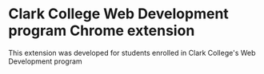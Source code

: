 # Clark College Web Development program Chrome extension

This extension was developed for students enrolled in Clark College's Web Development program